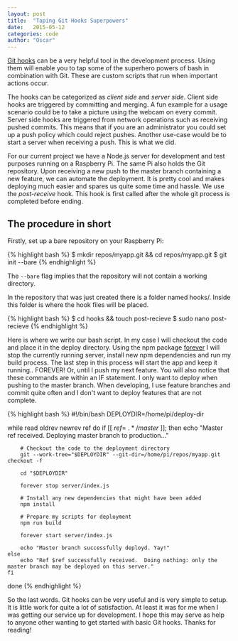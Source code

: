 ```yaml
---
layout: post
title:  "Taping Git Hooks Superpowers"
date:   2015-05-12
categories: code
author: "Oscar"
---
```


[Git hooks](http://git-scm.com/book/en/v2/Customizing-Git-Git-Hooks) can be a very helpful tool in the development process. Using them will enable you to tap some of the superhero powers of bash in combination with Git. These are custom scripts that run when important actions occur.

The hooks can be categorized as *client side* and *server side*. Client side hooks are triggered by committing and merging. A fun example for a usage scenario could be to take a picture using the webcam on every commit. Server side hooks are triggered from network operations such as receiving pushed commits. This means that if you are an administrator you could set up a push policy which could reject pushes. Another use-case would be to start a server when receiving a push. This is what we did.

For our current project we have a Node.js server for development and test purposes running on a Raspberry Pi. The same Pi also holds the Git repository. Upon receiving a new push to the master branch containing a new feature, we can automate the deployment. It is pretty cool and makes deploying much easier and spares us quite some time and hassle. We use the *post-receive* hook. This hook is first called after the whole git process is completed before ending.

## The procedure in short
Firstly, set up a bare repository on your Raspberry Pi:

{% highlight bash %}
$ mkdir repos/myapp.git && cd repos/myapp.git
$ git init --bare
{% endhighlight %}

The ```--bare``` flag implies that the repository will not contain a working directory.

In the repository that was just created there is a folder named hooks/. Inside this folder is where the hook files will be placed.

{% highlight bash %}
$ cd hooks && touch post-recieve
$ sudo nano post-recieve
{% endhighlight %}

Here is where we write our bash script. In my case I will checkout the code and place it in the deploy directory. Using the npm package [forever](https://www.npmjs.com/package/forever) I will stop the currently running server, install new npm dependencies and run my build process. The last step in this process will start the app and keep it running.. FOREVER! Or, until I push my next feature. You will also notice that these commands are within an IF statement. I only want to deploy when pushing to the master branch. When developing, I use feature branches and commit quite often and I don't want to deploy features that are not complete.

{% highlight bash %}
#!/bin/bash
DEPLOYDIR=/home/pi/deploy-dir

while read oldrev newrev ref
do
    if [[ $ref =~ .*/master$ ]];
    then
        echo "Master ref received.  Deploying master branch to production..."

        # Checkout the code to the deployment directory
        git --work-tree="$DEPLOYDIR" --git-dir=/home/pi/repos/myapp.git checkout -f

        cd "$DEPLOYDIR"

        forever stop server/index.js

        # Install any new dependencies that might have been added
        npm install

        # Prepare my scripts for deployment
        npm run build

        forever start server/index.js

        echo "Master branch successfully deployd. Yay!"
    else
        echo "Ref $ref successfully received.  Doing nothing: only the master branch may be deployed on this server."
    fi
done
{% endhighlight %}

So the last words. Git hooks can be very useful and is very simple to setup. It is little work for quite a lot of satisfaction. At least it was for me when I was getting our service up for development. I hope this may serve as help to anyone other wanting to get started with basic Git hooks. Thanks for reading!
